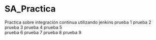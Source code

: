 # SA_Practica
Practica sobre integración continua utilizando jenkins
prueba 1
prueba 2
prueba 3
prueba 4
prueba 5  
prueba 6 
prueba 7
prueba 8
prueba 9